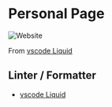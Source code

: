 # Personal Page

![Website](https://i.imgur.com/P5hg7sd.png)

From [vscode Liquid](https://github.com/jpdias)

## Linter / Formatter

- [vscode Liquid](https://github.com/panoply/vscode-liquid)
